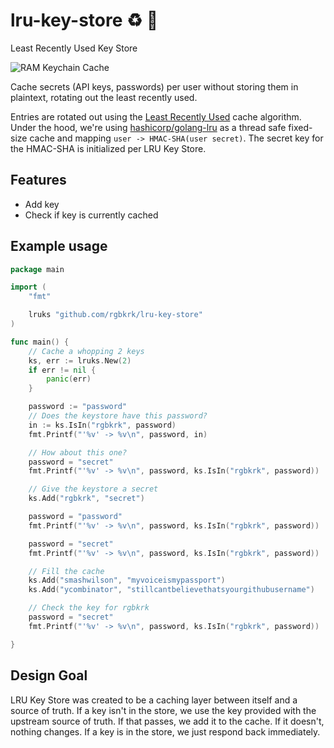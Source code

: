 # lru-key-store :recycle: :key:

Least Recently Used Key Store

![RAM Keychain Cache](https://cloud.githubusercontent.com/assets/836375/5823789/40fe31e0-a0a5-11e4-8486-1ecffe0dc86c.jpg)


Cache secrets (API keys, passwords) per user without storing them in plaintext, rotating out the least recently used.

Entries are rotated out using the [Least Recently Used](http://en.wikipedia.org/wiki/Cache_algorithms#LRU) cache algorithm. Under the hood, we're using [hashicorp/golang-lru](https://github.com/hashicorp/golang-lru) as a thread safe fixed-size cache and mapping `user -> HMAC-SHA(user secret)`. The secret key for the HMAC-SHA is initialized per LRU Key Store.

## Features

* Add key
* Check if key is currently cached

## Example usage

```go
package main

import (
	"fmt"

	lruks "github.com/rgbkrk/lru-key-store"
)

func main() {
	// Cache a whopping 2 keys
	ks, err := lruks.New(2)
	if err != nil {
		panic(err)
	}

	password := "password"
	// Does the keystore have this password?
	in := ks.IsIn("rgbkrk", password)
	fmt.Printf("'%v' -> %v\n", password, in)

	// How about this one?
	password = "secret"
	fmt.Printf("'%v' -> %v\n", password, ks.IsIn("rgbkrk", password))

	// Give the keystore a secret
	ks.Add("rgbkrk", "secret")

	password = "password"
	fmt.Printf("'%v' -> %v\n", password, ks.IsIn("rgbkrk", password))

	password = "secret"
	fmt.Printf("'%v' -> %v\n", password, ks.IsIn("rgbkrk", password))

	// Fill the cache
	ks.Add("smashwilson", "myvoiceismypassport")
	ks.Add("ycombinator", "stillcantbelievethatsyourgithubusername")

	// Check the key for rgbkrk
	password = "secret"
	fmt.Printf("'%v' -> %v\n", password, ks.IsIn("rgbkrk", password))

}
```

## Design Goal

LRU Key Store was created to be a caching layer between itself and a source of truth. If a key isn't in the store, we use the key provided with the upstream source of truth. If that passes, we add it to the cache. If it doesn't, nothing changes. If a key is in the store, we just respond back immediately.
